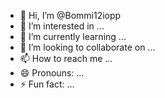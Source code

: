 - 👋 Hi, I’m @Bommi12iopp
- 👀 I’m interested in ...
- 🌱 I’m currently learning ...
- 💞️ I’m looking to collaborate on ...
- 📫 How to reach me ...
- 😄 Pronouns: ...
- ⚡ Fun fact: ...

<!---
Bommi12iopp/Bommi12iopp is a ✨ special ✨ repository because its `README.md` (this file) appears on your GitHub profile.
You can click the Preview link to take a look at your changes.
--->
